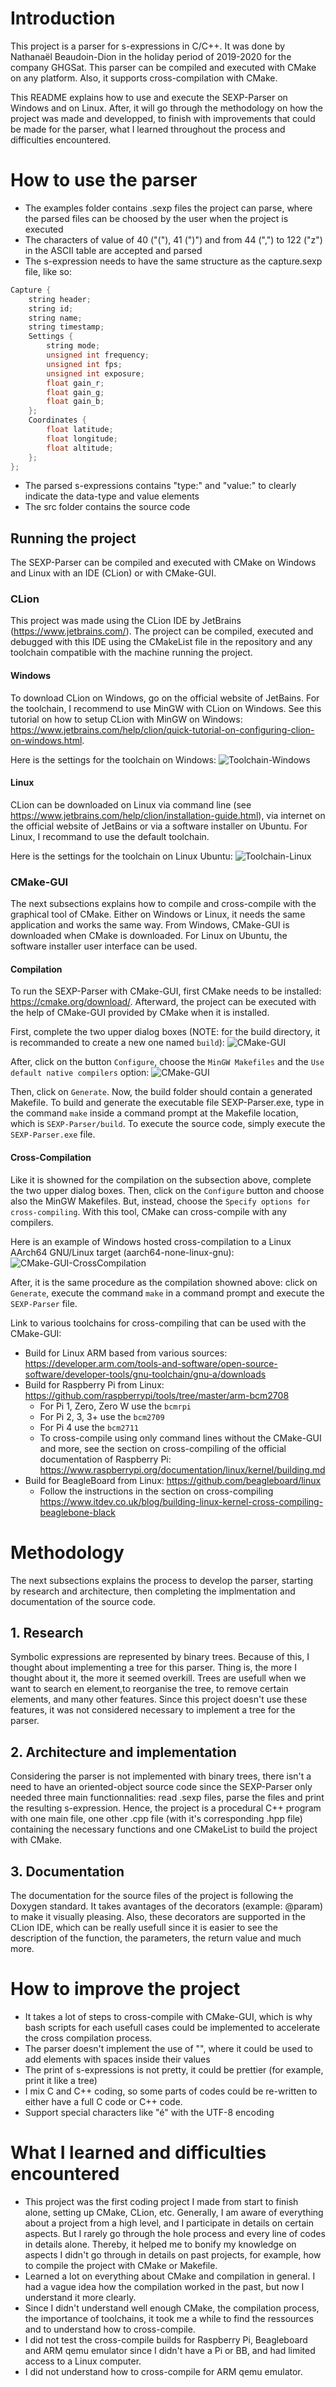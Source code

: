 # Introduction

This project is a parser for s-expressions in C/C++. It was done by Nathanaël Beaudoin-Dion in the holiday period of 2019-2020 for the company GHGSat. This parser can be compiled and executed with CMake on any platform. Also, it supports cross-compilation with CMake. 

This README explains how to use and execute the SEXP-Parser on Windows and on Linux. After, it will go through the methodology on how the project was made and developped, to finish with improvements that could be made for the parser, what I learned throughout the process and difficulties encountered.

# How to use the parser

- The examples folder contains .sexp files the project can parse, where the parsed files can be choosed by the user when the project is executed
- The characters of value of 40 ("("), 41 (")") and from 44 (",") to 122 ("z") in the ASCII table are accepted and parsed
- The s-expression needs to have the same structure as the capture.sexp file, like so:
```c++
Capture {
    string header;
    string id;
    string name;
    string timestamp;
    Settings {
        string mode;
        unsigned int frequency;
        unsigned int fps;
        unsigned int exposure;
        float gain_r;
        float gain_g;
        float gain_b;
    };
    Coordinates {
        float latitude;
        float longitude;
        float altitude;
    };
};
```
- The parsed s-expressions contains "type:" and "value:" to clearly indicate the data-type and value elements
- The src folder contains the source code

## Running the project

The SEXP-Parser can be compiled and executed with CMake on Windows and Linux with an IDE (CLion) or with CMake-GUI.

### CLion

This project was made using the CLion IDE by JetBrains (https://www.jetbrains.com/). The project can be compiled, executed and debugged with this IDE using the CMakeList file in the repository and any toolchain compatible with the machine running the project. 

#### Windows

To download CLion on Windows, go on the official website of JetBains. For the toolchain, I recommend to use MinGW with CLion on Windows. See this tutorial on how to setup CLion with MinGW on Windows: https://www.jetbrains.com/help/clion/quick-tutorial-on-configuring-clion-on-windows.html. 

Here is the settings for the toolchain on Windows:
![Toolchain-Windows](https://github.com/Spaceless007/SEXP-Parser/blob/master/ressources/clion/toolchain-setting-windows.PNG)

#### Linux

CLion can be downloaded on Linux via command line (see https://www.jetbrains.com/help/clion/installation-guide.html), via internet on the official website of JetBains or via a software installer on Ubuntu. For Linux, I recommand to use the default toolchain.

Here is the settings for the toolchain on Linux Ubuntu:
![Toolchain-Linux](https://github.com/Spaceless007/SEXP-Parser/blob/master/ressources/clion/toolchain-setting-linux.png)

### CMake-GUI

The next subsections explains how to compile and cross-compile with the graphical tool of CMake. Either on Windows or Linux, it needs the same application and works the same way. From Windows, CMake-GUI is downloaded when CMake is downloaded. For Linux on Ubuntu, the software installer user interface can be used.

#### Compilation

To run the SEXP-Parser with CMake-GUI, first CMake needs to be installed: https://cmake.org/download/. Afterward, the project can be executed with the help of CMake-GUI provided by CMake when it is installed.

First, complete the two upper dialog boxes (NOTE: for the build directory, it is recommanded to create a new one named ```build```): 
![CMake-GUI](https://github.com/Spaceless007/SEXP-Parser/blob/master/ressources/cmake/cmake-gui-windows-1.PNG)

After, click on the button ```Configure```, choose the ```MinGW Makefiles``` and the ```Use default native compilers``` option:
![CMake-GUI](https://github.com/Spaceless007/SEXP-Parser/blob/master/ressources/cmake/cmake-gui-windows-2.PNG)

Then, click on ```Generate```. Now, the build folder should contain a generated Makefile. To build and generate the executable file SEXP-Parser.exe, type in the command ```make``` inside a command prompt at the Makefile location, which is ```SEXP-Parser/build```. To execute the source code, simply execute the ```SEXP-Parser.exe``` file. 

#### Cross-Compilation

Like it is showned for the compilation on the subsection above, complete the two upper dialog boxes. Then, click on the ```Configure``` button and choose also the MinGW Makefiles. But, instead, choose the ```Specify options for cross-compiling```. With this tool, CMake can cross-compile with any compilers.

Here is an example of Windows hosted cross-compilation to a Linux AArch64 GNU/Linux target (aarch64-none-linux-gnu):
![CMake-GUI-CrossCompilation](https://github.com/Spaceless007/SEXP-Parser/blob/master/ressources/cmake/cmake-gui-crosscompile.PNG)

After, it is the same procedure as the compilation showned above: click on ```Generate```, execute the command ```make``` in a command prompt and execute the ```SEXP-Parser``` file.

Link to various toolchains for cross-compiling that can be used with the CMake-GUI:
- Build for Linux ARM based from various sources: https://developer.arm.com/tools-and-software/open-source-software/developer-tools/gnu-toolchain/gnu-a/downloads
- Build for Raspberry Pi from Linux: https://github.com/raspberrypi/tools/tree/master/arm-bcm2708
  - For Pi 1, Zero, Zero W use the ```bcmrpi```
  - For Pi 2, 3, 3+ use the ```bcm2709```
  - For Pi 4 use the ```bcm2711```
  - To cross-compile using only command lines without the CMake-GUI and more, see the section on cross-compiling of the official documentation of Raspberry Pi: https://www.raspberrypi.org/documentation/linux/kernel/building.md
- Build for BeagleBoard from Linux: https://github.com/beagleboard/linux
  - Follow the instructions in the section on cross-compiling https://www.itdev.co.uk/blog/building-linux-kernel-cross-compiling-beaglebone-black

# Methodology

The next subsections explains the process to develop the parser, starting by research and architecture, then completing the implmentation and documentation of the source code.

## 1. Research

Symbolic expressions are represented by binary trees. Because of this, I thought about implementing a tree for this parser. Thing is, the more I thought about it, the more it seemed overkill. Trees are usefull when we want to search en element,to reorganise the tree, to remove certain elements, and many other features. Since this project doesn't use these features, it was not considered necessary to implement a tree for the parser.

## 2. Architecture and implementation

Considering the parser is not implemented with binary trees, there isn't a need to have an oriented-object source code since the SEXP-Parser only needed three main functionnalities: read .sexp files, parse the files and print the resulting s-expression. Hence, the project is a procedural C++ program with one main file, one other .cpp file (with it's corresponding .hpp file) containing the necessary functions and one CMakeList to build the project with CMake.

## 3. Documentation

The documentation for the source files of the project is following the Doxygen standard. It takes avantages of the decorators (example: @param) to make it visually pleasing. Also, these decorators are supported in the CLion IDE, which can be really usefull since it is easier to see the description of the function, the parameters, the return value and much more. 

# How to improve the project

- It takes a lot of steps to cross-compile with CMake-GUI, which is why bash scripts for each usefull cases could be implemented to accelerate the cross compilation process.
- The parser doesn't implement the use of "", where it could be used to add elements with spaces inside their values
- The print of s-expressions is not pretty, it could be prettier (for example, print it like a tree)
- I mix C and C++ coding, so some parts of codes could be re-written to either have a full C code or C++ code.
- Support special characters like "é" with the UTF-8 encoding

# What I learned and difficulties encountered

- This project was the first coding project I made from start to finish alone, setting up CMake, CLion, etc. Generally, I am aware of everything about a project from a high level, and I participate in details on certain aspects. But I rarely go through the hole process and every line of codes in details alone. Thereby, it helped me to bonify my knowledge on aspects I didn't go through in details on past projects, for example, how to compile the project with CMake or Makefile.
- Learned a lot on everything about CMake and compilation in general. I had a vague idea how the compilation worked in the past, but now I understand it more clearly. 
- Since I didn't understand well enough CMake, the compilation process, the importance of toolchains, it took me a while to find the ressources and to understand how to cross-compile.
- I did not test the cross-compile builds for Raspberry Pi, Beagleboard and ARM qemu emulator since I didn't have a Pi or BB, and had limited access to a Linux computer.
- I did not understand how to cross-compile for ARM qemu emulator.
